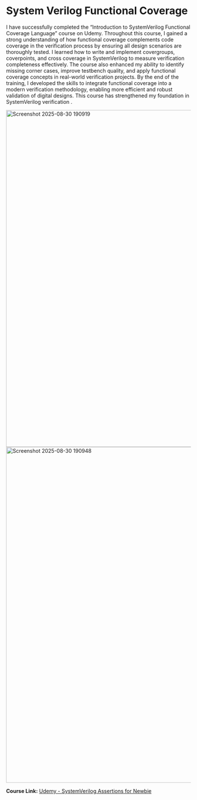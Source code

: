 # System Verilog Functional Coverage
I have successfully completed the “Introduction to SystemVerilog Functional Coverage Language” course on Udemy. Throughout this course, I gained a strong understanding of how functional coverage complements code coverage in the verification process by ensuring all design scenarios are thoroughly tested. I learned how to write and implement covergroups, coverpoints, and cross coverage in SystemVerilog to measure verification completeness effectively. The course also enhanced my ability to identify missing corner cases, improve testbench quality, and apply functional coverage concepts in real-world verification projects. By the end of the training, I developed the skills to integrate functional coverage into a modern verification methodology, enabling more efficient and robust validation of digital designs. This course has strengthened my foundation in SystemVerilog verification .

<img width="1892" height="919" alt="Screenshot 2025-08-30 190919" src="https://github.com/user-attachments/assets/63308a88-05dc-4939-850d-ae5cbedf4bcb" />

<img width="1882" height="916" alt="Screenshot 2025-08-30 190948" src="https://github.com/user-attachments/assets/056b68ec-31d3-4e9a-93bb-3d0d6cacc17c" />

**Course Link:** [Udemy - SystemVerilog Assertions for Newbie]((https://www.udemy.com/course/systemverilog-functional-coverage-for-newbie/)) 

